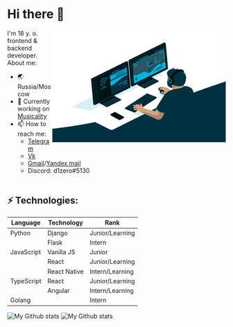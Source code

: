 # Hi there 👋
<img align="right" alt="GIF" src="https://github.com/d1zero/d1zero/blob/main/code.gif?raw=true" width="400" height="260" />
I'm 18 y. o. frontend & backend developer. 
About me:

- &#127759; Russia/Moscow
- 🔭 Currently working on [Musicality](http://musicality.std-1578.ist.mospolytech.ru/)
- 📫 How to reach me: 
	 - [Telegram](https://t.me/d1z3ro)
	 - [Vk](https://vk.com/d1zero)
	 - [Gmail](mailto:alexsergeev45@gmail.com)/[Yandex mail](mailto:asashek@ya.ru)
	 -  Discord: d1zero#5130
<br/><br/>

## ⚡ Technologies: 
|Language        |Technology                     |Rank                         |
|----------------|-------------------------------|-----------------------------|
|Python          |Django                         |Junior/Learning              |
|                |Flask                          |Intern                       |
|JavaScript      |Vanilla JS                     |Junior                       |
|                |React                          |Junior/Learning              |
|                |React Native                   |Intern/Learning              |
|TypeScript      |React                          |Junior/Learning              |
|                |Angular                        |Intern/Learning              |
|Golang          |                               |Intern                       |

<img alt="My Github stats" align="center" border-radius="40px" width="800px" height="200px" src="https://github-readme-stats.vercel.app/api?username=d1zero&count_private=true&show_icons=true&hide_border=true&theme=react" href="https://github.com/d1zero"/>

<img alt="My Github stats" align="center" border-radius="40px" width="800px" height="200px" src="https://github-readme-streak-stats.herokuapp.com/?user=d1zero&layout=compact" alt="d1zero" />
